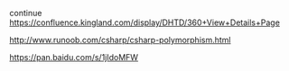 
continue https://confluence.kingland.com/display/DHTD/360+View+Details+Page

http://www.runoob.com/csharp/csharp-polymorphism.html

https://pan.baidu.com/s/1jIdoMFW
